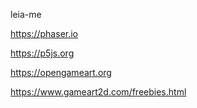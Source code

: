 leia-me


https://phaser.io

https://p5js.org

https://opengameart.org

https://www.gameart2d.com/freebies.html

